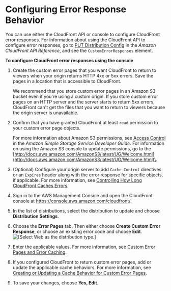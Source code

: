 # Configuring Error Response Behavior<a name="custom-error-pages-procedure"></a>

You can use either the CloudFront API or console to configure CloudFront error responses\. For information about using the CloudFront API to configure error responses, go to [PUT Distribution Config](https://docs.aws.amazon.com/cloudfront/latest/APIReference/PutConfig.html) in the *Amazon CloudFront API Reference*, and see the `CustomErrorResponses` element\. 

**To configure CloudFront error responses using the console**

1. Create the custom error pages that you want CloudFront to return to viewers when your origin returns HTTP 4xx or 5xx errors\. Save the pages in a location that is accessible to CloudFront\. 

   We recommend that you store custom error pages in an Amazon S3 bucket even if you're using a custom origin\. If you store custom error pages on an HTTP server and the server starts to return 5xx errors, CloudFront can't get the files that you want to return to viewers because the origin server is unavailable\.

1. Confirm that you have granted CloudFront at least `read` permission to your custom error page objects\.

   For more information about Amazon S3 permissions, see [Access Control](https://docs.aws.amazon.com/AmazonS3/latest/dev/UsingAuthAccess.html) in the *Amazon Simple Storage Service Developer Guide*\. For information on using the Amazon S3 console to update permissions, go to the [http://docs.aws.amazon.com/AmazonS3/latest/UG/Welcome.html](http://docs.aws.amazon.com/AmazonS3/latest/UG/Welcome.html)\. 

1. \(Optional\) Configure your origin server to add `Cache-Control` directives or an `Expires` header along with the error response for specific objects, if applicable\. For more information, see [Controlling How Long CloudFront Caches Errors](custom-error-pages-expiration.md)\.

1. Sign in to the AWS Management Console and open the CloudFront console at [https://console\.aws\.amazon\.com/cloudfront/](https://console.aws.amazon.com/cloudfront/)\.

1. In the list of distributions, select the distribution to update and choose **Distribution Settings**\.

1. Choose the **Error Pages** tab\. Then either choose **Create Custom Error Response**, or choose an existing error code and choose **Edit**\.  
![\[Select Web as the distribution type.\]](http://docs.aws.amazon.com/AmazonCloudFront/latest/DeveloperGuide/)

1. Enter the applicable values\. For more information, see [Custom Error Pages and Error Caching](distribution-web-values-specify.md#DownloadDistValuesErrorPages)\.

1. If you configured CloudFront to return custom error pages, add or update the applicable cache behaviors\. For more information, see [Creating or Updating a Cache Behavior for Custom Error Pages](custom-error-pages-cache-behavior.md)\.

1. To save your changes, choose **Yes, Edit**\.